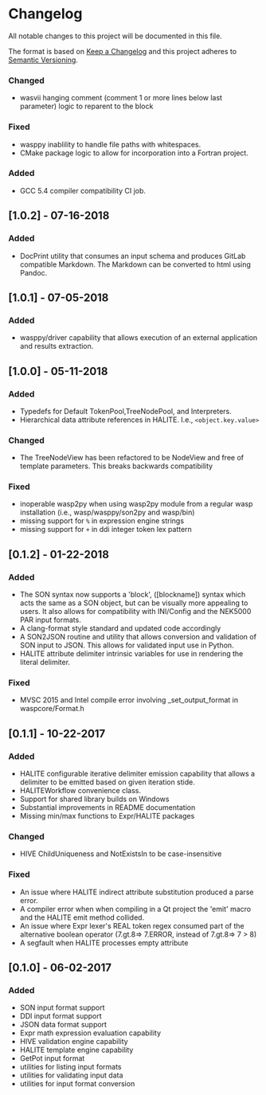# Changelog
All notable changes to this project will be documented in this file.

The format is based on [Keep a Changelog](http://keepachangelog.com/en/1.0.0/)
and this project adheres to [Semantic Versioning](http://semver.org/spec/v2.0.0.html).

### Changed
- wasvii hanging comment (comment 1 or more lines below last parameter) logic to reparent to the block

### Fixed
- wasppy inablility to handle file paths with whitespaces. 
- CMake package logic to allow for incorporation into a Fortran project.

### Added
- GCC 5.4 compiler compatibility CI job.

## [1.0.2] - 07-16-2018
### Added
- DocPrint utility that consumes an input schema and produces GitLab compatible Markdown. The Markdown can be converted to html using Pandoc.

## [1.0.1] - 07-05-2018
### Added
- wasppy/driver capability that allows execution of an external application and results extraction.

## [1.0.0] - 05-11-2018
### Added
- Typedefs for Default TokenPool,TreeNodePool, and Interpreters.
- Hierarchical data attribute references in HALITE. I.e., `<object.key.value>`

### Changed
- The TreeNodeView has been refactored to be NodeView and free of template parameters. This breaks backwards compatibility

### Fixed
- inoperable wasp2py when using wasp2py module from a regular wasp installation (i.e., wasp/wasppy/son2py and wasp/bin)
- missing support for `%` in expression engine strings
- missing support for `+` in ddi integer token lex pattern

## [0.1.2] - 01-22-2018
### Added
- The SON syntax now supports a 'block', ([blockname]) syntax which acts the same
as a SON object, but can be visually more appealing to users. It also allows for
compatibility with INI/Config and the NEK5000 PAR input formats.
- A clang-format style standard and updated code accordingly
- A SON2JSON routine and utility that allows conversion and validation 
of SON input to JSON. This allows for validated input use in Python.
- HALITE attribute delimiter intrinsic variables for use in rendering 
the literal delimiter.

### Fixed 
- MVSC 2015 and Intel compile error involving _set_output_format in waspcore/Format.h


## [0.1.1] - 10-22-2017
### Added
- HALITE configurable iterative delimiter emission capability that 
allows a delimiter to be emitted based on given iteration stide.
- HALITEWorkflow convenience class.
- Support for shared library builds on Windows
- Substantial improvements in README documentation
- Missing min/max functions to Expr/HALITE packages

### Changed
- HIVE ChildUniqueness and NotExistsIn to be case-insensitive

### Fixed 
- An issue where HALITE indirect attribute substitution produced a parse
error.
- A compiler error when when compiling in a Qt project the 'emit' macro and
the HALITE emit method collided.
- An issue where Expr lexer's REAL token regex consumed part of 
the alternative boolean operator (7.gt.8=> 7.ERROR, instead of 7.gt.8=> 7 > 8)
- A segfault when HALITE processes empty attribute


## [0.1.0] - 06-02-2017
### Added 
- SON input format support
- DDI input format support
- JSON data format support
- Expr math expression evaluation capability
- HIVE validation engine capability
- HALITE template engine capability
- GetPot input format 
- utilities for listing input formats
- utilities for validating input data
- utilities for input format conversion
